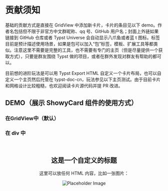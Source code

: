# 贡献须知

基础的贡献方式是直接在 GridView 中添加新卡片，卡片的条目见以下 demo。作者名包括但不限于非官方中文群昵称、qq 号、GitHub 用户名；封面上外链如果链接到 GitHub 仓库或者 Typst Universe 会自动显示八爪鱼或者蓝 t 图标。标签目前是预计描述使用场景，如果是包可以加入“包”标签，模板、扩展工具等都类似。注意这里不需要是完整的工具，也不需要有专门的主页（但是尽量提供一个获取方式），只要是群友围绕 Typst 做的项目，或者在群外发现对群友有帮助的都可以。

目前想的进阶玩法是可以用 Typst Export HTML 自定义一个卡片布局，也可以自定义一个主页然后托管在 typst-doc-cn，玩法参见以下主页测试。由于目前卡片和网格设计比较粗糙，也欢迎阅读卡片源代码并提 PR 改进。

## DEMO（展示 ShowyCard 组件的使用方式）

### 在GridView中（默认）

  <GridView>
    <showy-card name="numbly" author="sign here" authorLink="https://github.com/flaribbit"
                :tags="['自动编号', '111']"
                :links="['https://github.com/flaribbit/numbly', 'https://typst.app/universe/package/numbly']"
    />
    <ShowyCard
      name="站内主页测试 (demo1.html)"
      author="测试员"
      homePage="/garden/demo1.html"
      description="这是一个链接到自定义 HTML 页面的卡片。"
      :tags="['html', '测试']"
      layout="grid"
    />
    <ShowyCard
      name="外部主页链接测试 (GitHub)"
      author="测试员"
      homePage="https://github.com"
      description="这是一个链接到 GitHub 的外部链接卡片。"
      :tags="['外部链接', '测试']"
      layout="grid"
    />
    <ShowyCard
      name="卡片1 (在GridView中)"
      author="示例作者"
      :tags="['网格布局', '测试']"
      description="这是在 GridView 中的第一个卡片。"
      layout="grid"
    />
  </GridView>

### 在 div 中

  <div>
    <ShowyCard
      name="自定义卡片示例"
      author="Trae AI"
      authorLink="https://example.com"
      :tags="['Vue', 'Slot']"
      description="这是一个通过插槽自定义内容的卡片。"
      layout="grid"
    >
      <div style="padding: 1em; text-align: center;">
        <h2>这是一个自定义的标题</h2>
        <p>这里可以放任何 HTML 内容，比如一张图片：</p>
        <img src="https://via.placeholder.com/150" alt="Placeholder Image" />
      </div>
    </ShowyCard>  
    <ShowyCard
      name="默认卡片示例"
      author="Trae AI"
      authorLink="https://example.com"
      :tags="['Vue', 'Default']"
      description="这是一个使用默认布局的卡片。"
      layout="grid"
    />
  </div>

<script>
import ShowyCard from './ShowyCard.vue';
import GridView from './GridView.vue'

export default {
  components: {
    ShowyCard,
    GridView,
  }
}
</script>

<ShowyCard name="站内主页测试（demo.md)" author="Typst User" homePage="/garden/demo.md" description="A personal space to explore and share." :tags="['personal', 'notes']" layout="grid" />
